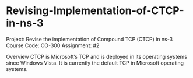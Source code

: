 # Revising-Implementation-of-CTCP-in-ns-3
Project: Revise the implementation of Compound TCP (CTCP) in ns-3
Course Code: CO-300
Assignment: #2

Overview
CTCP is Microsoft’s TCP and is deployed in its operating systems since Windows Vista. It is currently the default TCP in Microsoft operating systems.
